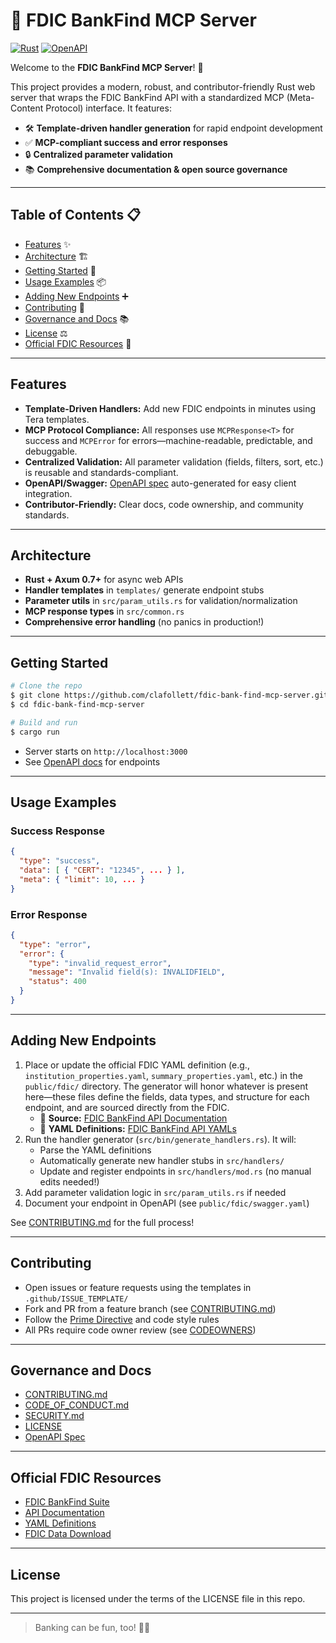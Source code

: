 # 🏦 FDIC BankFind MCP Server

[![Rust](https://img.shields.io/badge/Rust-stable-blue?logo=rust)](https://www.rust-lang.org/) [![OpenAPI](https://img.shields.io/badge/OpenAPI-3.0-green?logo=openapi-initiative)](public/fdic/swagger.yaml)

Welcome to the **FDIC BankFind MCP Server**! 🚀

This project provides a modern, robust, and contributor-friendly Rust web server that wraps the FDIC BankFind API with a standardized MCP (Meta-Content Protocol) interface. It features:

- 🛠️ **Template-driven handler generation** for rapid endpoint development
- ✅ **MCP-compliant success and error responses**
- 🔒 **Centralized parameter validation**
- 📚 **Comprehensive documentation & open source governance**

---

## Table of Contents 📋
- [Features](#features) ✨
- [Architecture](#architecture) 🏗️
- [Getting Started](#getting-started) 🚀
- [Usage Examples](#usage-examples) 📦
- [Adding New Endpoints](#adding-new-endpoints) ➕
- [Contributing](#contributing) 🤝
- [Governance and Docs](#governance-and-docs) 📚
- [License](#license) ⚖️
- [Official FDIC Resources](#official-fdic-resources) 🔗

---

## Features
- **Template-Driven Handlers:** Add new FDIC endpoints in minutes using Tera templates.
- **MCP Protocol Compliance:** All responses use `MCPResponse<T>` for success and `MCPError` for errors—machine-readable, predictable, and debuggable.
- **Centralized Validation:** All parameter validation (fields, filters, sort, etc.) is reusable and standards-compliant.
- **OpenAPI/Swagger:** [OpenAPI spec](public/fdic/swagger.yaml) auto-generated for easy client integration.
- **Contributor-Friendly:** Clear docs, code ownership, and community standards.

---

## Architecture
- **Rust + Axum 0.7+** for async web APIs
- **Handler templates** in `templates/` generate endpoint stubs
- **Parameter utils** in `src/param_utils.rs` for validation/normalization
- **MCP response types** in `src/common.rs`
- **Comprehensive error handling** (no panics in production!)

---

## Getting Started

```sh
# Clone the repo
$ git clone https://github.com/clafollett/fdic-bank-find-mcp-server.git
$ cd fdic-bank-find-mcp-server

# Build and run
$ cargo run
```

- Server starts on `http://localhost:3000`
- See [OpenAPI docs](public/fdic/swagger.yaml) for endpoints

---

## Usage Examples

### Success Response
```json
{
  "type": "success",
  "data": [ { "CERT": "12345", ... } ],
  "meta": { "limit": 10, ... }
}
```

### Error Response
```json
{
  "type": "error",
  "error": {
    "type": "invalid_request_error",
    "message": "Invalid field(s): INVALIDFIELD",
    "status": 400
  }
}
```

---

## Adding New Endpoints
1. Place or update the official FDIC YAML definition (e.g., `institution_properties.yaml`, `summary_properties.yaml`, etc.) in the `public/fdic/` directory. The generator will honor whatever is present here—these files define the fields, data types, and structure for each endpoint, and are sourced directly from the FDIC. 
   - 📖 **Source:** [FDIC BankFind API Documentation](https://banks.data.fdic.gov/docs/)  
   - 📄 **YAML Definitions:** [FDIC BankFind API YAMLs](https://banks.data.fdic.gov/docs/yaml/)
2. Run the handler generator (`src/bin/generate_handlers.rs`). It will:
    - Parse the YAML definitions
    - Automatically generate new handler stubs in `src/handlers/`
    - Update and register endpoints in `src/handlers/mod.rs` (no manual edits needed!)
3. Add parameter validation logic in `src/param_utils.rs` if needed
4. Document your endpoint in OpenAPI (see `public/fdic/swagger.yaml`)

See [CONTRIBUTING.md](CONTRIBUTING.md) for the full process!

---

## Contributing
- Open issues or feature requests using the templates in `.github/ISSUE_TEMPLATE/`
- Fork and PR from a feature branch (see [CONTRIBUTING.md](CONTRIBUTING.md))
- Follow the [Prime Directive](.windsurfrules) and code style rules
- All PRs require code owner review (see [CODEOWNERS](.github/CODEOWNERS))

---

## Governance and Docs
- [CONTRIBUTING.md](CONTRIBUTING.md)
- [CODE_OF_CONDUCT.md](CODE_OF_CONDUCT.md)
- [SECURITY.md](SECURITY.md)
- [LICENSE](LICENSE)
- [OpenAPI Spec](public/fdic/swagger.yaml)

---

## Official FDIC Resources
- [FDIC BankFind Suite](https://banks.data.fdic.gov/docs/)
- [API Documentation](https://banks.data.fdic.gov/docs/)
- [YAML Definitions](https://banks.data.fdic.gov/docs/yaml/)
- [FDIC Data Download](https://banks.data.fdic.gov/data-download/)

---

## License
This project is licensed under the terms of the LICENSE file in this repo.

---

> Banking can be fun, too! 🦍🍌
